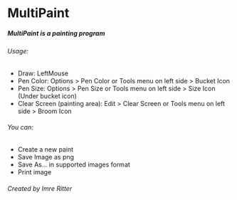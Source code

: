 # MultiPaint

##### MultiPaint is a painting program
###### Usage: 
 - Draw: LeftMouse
 - Pen Color: Options > Pen Color or Tools menu on left side > Bucket Icon
 - Pen Size: Options > Pen Size or Tools menu on left side > Size Icon (Under bucket icon) 
 - Clear Screen (painting area): Edit > Clear Screen or Tools menu on left side > Broom Icon

###### You can: 
  - Create a new paint
  - Save Image as png
  - Save As... in supported images format
  - Print image



###### Created by Imre Ritter
